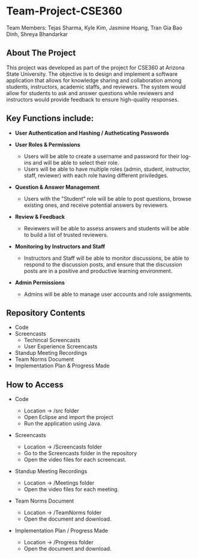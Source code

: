 # Team-Project-CSE360
Team Members: Tejas Sharma, Kyle Kim, Jasmine Hoang, Tran Gia Bao Dinh, Shreya Bhandarkar

## About The Project

<p> This project was developed as part of the project for CSE360 at Arizona State University. 
The objective is to design and implement a software application that allows for knowledge sharing and collaboration among students, instructors, academic staffs, and reviewers.
The system would allow for students to ask and answer questions while reviewers and instructors would provide feedback to ensure high-quality responses. 
</p>

## Key Functions include:
- **User Authentication and Hashing / Autheticating Passwords**

- **User Roles & Permissions**
  - Users will be able to create a username and password for their log-ins and will be able to select their role.
  - Users will be able to have multiple roles (admin, student, instructor, staff, reviewer) with each role having different priviledges.

- **Question & Answer Management**
  - Users with the "Student" role will be able to post questions, browse existing ones, and receive potential answers by reviewers.

- **Review & Feedback**
  - Reviewers will be able to assess answers and students will be able to build a list of trusted reviewers.

- **Monitoring by Instructors and Staff**
  - Instructors and Staff will be able to monitor discussions, be able to respond to the discussion posts, and ensure that the discussion posts are in a positive and productive learning environment.

- **Admin Permissions**
  - Admins will be able to manage user accounts and role assignments.

## Repository Contents
* Code
* Screencasts
  * Techincal Screencasts
  * User Experience Screencasts
* Standup Meeting Recordings
* Team Norms Document
* Implementation Plan & Progress Made

## How to Access
* Code
  * Location -> /src folder
  * Open Eclipse and import the project
  * Run the application using Java.


* Screencasts
  * Location -> /Screencasts folder
  * Go to the Screencasts folder in the repository
  * Open the video files for each screencast.

* Standup Meeting Recordings
  * Location -> /Meetings folder
  * Open the video files for each meeting.

* Team Norms Document
  * Location -> /TeamNorms folder
  * Open the document and download.

* Implementation Plan / Progress Made
  * Location -> /Progress folder
  * Open the document and download.
